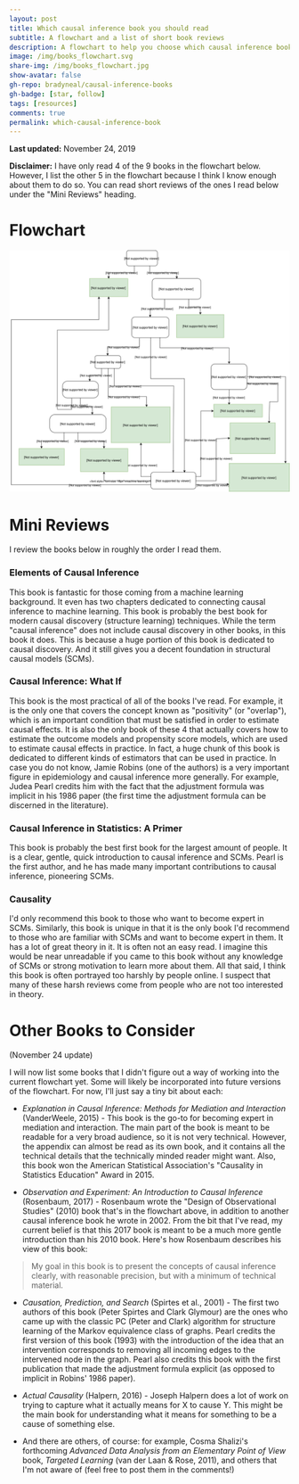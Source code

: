 ```yaml
---
layout: post
title: Which causal inference book you should read
subtitle: A flowchart and a list of short book reviews
description: A flowchart to help you choose which causal inference book to read. Also, a few short book reviews.
image: /img/books_flowchart.svg
share-img: /img/books_flowchart.jpg
show-avatar: false
gh-repo: bradyneal/causal-inference-books
gh-badge: [star, follow]
tags: [resources]
comments: true
permalink: which-causal-inference-book
---
```


**Last updated:** November 24, 2019

**Disclaimer:** I have only read 4 of the 9 books in the flowchart below. However, I list the other 5 in the flowchart because I think I know enough about them to do so. You can read short reviews of the ones I read below under the "Mini Reviews" heading.

# Flowchart 

![Causal Inference Books Flowchart](/img/books_flowchart.svg)

# Mini Reviews

I review the books below in roughly the order I read them.

### Elements of Causal Inference
This book is fantastic for those coming from a machine learning background. It even has two chapters dedicated to connecting causal inference to machine learning. This book is probably the best book for modern causal discovery (structure learning) techniques. While the term "causal inference" does not include causal discovery in other books, in this book it does. This is because a huge portion of this book is dedicated to causal discovery. And it still gives you a decent foundation in structural causal models (SCMs).

### Causal Inference: What If

This book is the most practical of all of the books I've read. For example, it is the only one that covers the concept known as "positivity" (or "overlap"), which is an important condition that must be satisfied in order to estimate causal effects. It is also the only book of these 4 that actually covers how to estimate the outcome models and propensity score models, which are used to estimate causal effects in practice. In fact, a huge chunk of this book is dedicated to different kinds of estimators that can be used in practice. In case you do not know, Jamie Robins (one of the authors) is a very important figure in epidemiology and causal inference more generally. For example, Judea Pearl credits him with the fact that the adjustment formula was implicit in his 1986 paper (the first time the adjustment formula can be discerned in the literature).

### Causal Inference in Statistics: A Primer

This book is probably the best first book for the largest amount of people. It is a clear, gentle, quick introduction to causal inference and SCMs. Pearl is the first author, and he has made many important contributions to causal inference, pioneering SCMs.

### Causality

I'd only recommend this book to those who want to become expert in SCMs. Similarly, this book is unique in that it is the only book I'd recommend to those who are familiar with SCMs and want to become expert in them. It has a lot of great theory in it. It is often not an easy read. I imagine this would be near unreadable if you came to this book without any knowledge of SCMs or strong motivation to learn more about them. All that said, I think this book is often portrayed too harshly by people online. I suspect that many of these harsh reviews come from people who are not too interested in theory.

# Other Books to Consider

(November 24 update)

I will now list some books that I didn't figure out a way of working into the current flowchart yet. Some will likely be incorporated into future versions of the flowchart. For now, I'll just say a tiny bit about each:

* *Explanation in Causal Inference: Methods for Mediation and Interaction* (VanderWeele, 2015) - This book is the go-to for becoming expert in mediation and interaction. The main part of the book is meant to be readable for a very broad audience, so it is not very technical. However, the appendix can almost be read as its own book, and it contains all the technical details that the technically minded reader might want. Also, this book won the American Statistical Association's "Causality in Statistics Education" Award in 2015.

* *Observation and Experiment: An Introduction to Causal Inference* (Rosenbaum, 2017) - Rosenbaum wrote the "Design of Observational Studies" (2010) book that's in the flowchart above, in addition to another causal inference book he wrote in 2002. From the bit that I've read, my current belief is that this 2017 book is meant to be a much more gentle introduction than his 2010 book. Here's how Rosenbaum describes his view of this book:
> My goal in this book is to present the concepts of causal inference clearly, with reasonable precision, but with a minimum of technical material.

* *Causation, Prediction, and Search* (Spirtes et al., 2001) - The first two authors of this book (Peter Spirtes and Clark Glymour) are the ones who came up with the classic PC (Peter and Clark) algorithm for structure learning of the Markov equivalence class of graphs. Pearl credits the first version of this book (1993) with the introduction of the idea that an intervention corresponds to removing all incoming edges to the intervened node in the graph. Pearl also credits this book with the first publication that made the adjustment formula explicit (as opposed to implicit in Robins' 1986 paper).

* *Actual Causality* (Halpern, 2016) - Joseph Halpern does a lot of work on trying to capture what it actually means for X to cause Y. This might be the main book for understanding what it means for something to be a cause of something else.

* And there are others, of course: for example, Cosma Shalizi's forthcoming *Advanced Data Analysis from an Elementary Point of View* book, *Targeted Learning* (van der Laan & Rose, 2011), and others that I'm not aware of (feel free to post them in the comments!)




